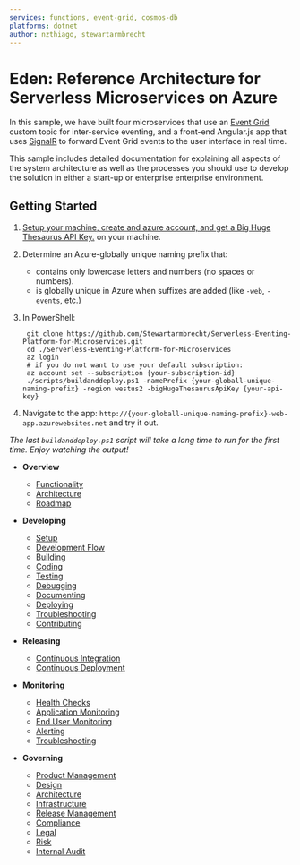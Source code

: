 ```yaml
---
services: functions, event-grid, cosmos-db
platforms: dotnet
author: nzthiago, stewartarmbrecht
---
```


# Eden: Reference Architecture for Serverless Microservices on Azure

In this sample, we have built four microservices that use an [Event Grid](https://docs.microsoft.com/en-us/azure/event-grid/overview)
custom topic for inter-service eventing, and a front-end Angular.js app that uses [SignalR](https://www.asp.net/signalr) to forward Event Grid events to the user interface in real time.

This sample includes detailed documentation for explaining
all aspects of the system architecture as well as the processes you should use to develop the solution in either a start-up or enterprise enterprise environment.

## **Getting Started**

1. [Setup your machine, create and azure account, and get a Big Huge Thesaurus API Key.](/_docs/developing/setup.md) on your machine.
2. Determine an Azure-globally unique naming prefix that:
    - contains only lowercase letters and numbers (no spaces or numbers).
    - is globally unique in Azure when suffixes are added (like `-web`, `-events`, etc.)
3. In PowerShell:

        git clone https://github.com/Stewartarmbrecht/Serverless-Eventing-Platform-for-Microservices.git
        cd ./Serverless-Eventing-Platform-for-Microservices
        az login
        # if you do not want to use your default subscription:
        az account set --subscription {your-subscription-id}
        ./scripts/buildanddeploy.ps1 -namePrefix {your-globall-unique-naming-prefix} -region westus2 -bigHugeThesaurusApiKey {your-api-key}
4. Navigate to the app: `http://{your-globall-unique-naming-prefix}-web-app.azurewebsites.net` and try it out.

_The last `buildanddeploy.ps1` script will take a long time to run for the first time.  Enjoy watching the output!_

- **Overview**
  - [Functionality](/_docs/overview/functionality.md)
  - [Architecture](/_docs/overview/architecture.md)
  - [Roadmap](/_docs/overview/roadmap.md)

- **Developing**
  - [Setup](/_docs/developing/setup.md)
  - [Development Flow](/_docs/developing/development-flow.md)
  - [Building](/_docs/developing/building.md)
  - [Coding](/_docs/developing/coding.md)
  - [Testing](/_docs/developing/testing.md)
  - [Debugging](/_docs/developing/debugging.md)
  - [Documenting](/_docs/developing/documenting.md)
  - [Deploying](/_docs/developing/deploying.md)
  - [Troubleshooting](/_docs/monitoring/troubleshooting.md)
  - [Contributing](/_docs/monitoring/contributing.md)

- **Releasing**
  - [Continuous Integration](/_docs/releasing/continuous-integration.md)
  - [Continuous Deployment](/_docs/releasing/continuous-deployment.md)

- **Monitoring**
  - [Health Checks](/_docs/monitoring/health-checks.md)
  - [Application Monitoring](/_docs/monitoring/application-monitoring.md)
  - [End User Monitoring](/_docs/monitoring/end-user-monitoring.md)
  - [Alerting](/_docs/monitoring/alerting.md)
  - [Troubleshooting](/_docs/monitoring/troubleshooting.md)

- **Governing**
  - [Product Management](/_docs/governing/product-management.md)
  - [Design](/_docs/governing/design.md)
  - [Architecture](/_docs/governing/architecture.md)
  - [Infrastructure](/_docs/governing/infrastructure.md)
  - [Release Management](/_docs/governing/pipeline.md)
  - [Compliance](/_docs/governing/compliance.md)
  - [Legal](/_docs/governing/legal.md)
  - [Risk](/_docs/governing/risk.md)
  - [Internal Audit](/_docs/governing/internal-audit.md)
